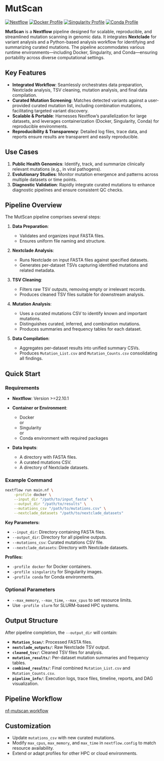 
# MutScan

[![Nextflow](https://img.shields.io/badge/Nextflow->=22.10.1-brightgreen.svg?style=flat&logo=nextflow)](https://www.nextflow.io/)
[![Docker Profile](https://img.shields.io/badge/Profile-Docker-blue.svg?logo=docker)](#)
[![Singularity Profile](https://img.shields.io/badge/Profile-Singularity-blueviolet.svg?logo=singularity)](#)
[![Conda Profile](https://img.shields.io/badge/Profile-Conda-green.svg?logo=conda)](#)

**MutScan** is a **Nextflow** pipeline designed for scalable, reproducible, and streamlined mutation scanning in genomic data. It integrates **Nextclade** for variant analysis and a Python-based analysis workflow for identifying and summarizing curated mutations. The pipeline accommodates various runtime environments—including Docker, Singularity, and Conda—ensuring portability across diverse computational settings.

## Key Features

- **Integrated Workflow**: Seamlessly orchestrates data preparation, Nextclade analysis, TSV cleaning, mutation analysis, and final data compilation.
- **Curated Mutation Screening**: Matches detected variants against a user-provided curated mutation list, including combination mutations, facilitating targeted variant discovery.
- **Scalable & Portable**: Harnesses Nextflow’s parallelization for large datasets, and leverages containerization (Docker, Singularity, Conda) for reproducible environments.
- **Reproducibility & Transparency**: Detailed log files, trace data, and reports ensure results are transparent and easily reproducible.

## Use Cases

1. **Public Health Genomics**: Identify, track, and summarize clinically relevant mutations (e.g., in viral pathogens).
2. **Evolutionary Studies**: Monitor mutation emergence and patterns across multiple datasets or time points.
3. **Diagnostic Validation**: Rapidly integrate curated mutations to enhance diagnostic pipelines and ensure consistent QC checks.

## Pipeline Overview

The MutScan pipeline comprises several steps:

1. **Data Preparation**:  
   - Validates and organizes input FASTA files.
   - Ensures uniform file naming and structure.

2. **Nextclade Analysis**:  
   - Runs Nextclade on input FASTA files against specified datasets.
   - Generates per-dataset TSVs capturing identified mutations and related metadata.

3. **TSV Cleaning**:  
   - Filters raw TSV outputs, removing empty or irrelevant records.
   - Produces cleaned TSV files suitable for downstream analysis.

4. **Mutation Analysis**:  
   - Uses a curated mutations CSV to identify known and important mutations.
   - Distinguishes curated, inferred, and combination mutations.
   - Produces summaries and frequency tables for each dataset.

5. **Data Compilation**:  
   - Aggregates per-dataset results into unified summary CSVs.
   - Produces `Mutation_List.csv` and `Mutation_Counts.csv` consolidating all findings.

## Quick Start

### Requirements

- **Nextflow**: Version >=22.10.1  
- **Container or Environment**:
  - Docker  
  or
  - Singularity  
  or
  - Conda environment with required packages

- **Data Inputs**:
  - A directory with FASTA files.
  - A curated mutations CSV.
  - A directory of Nextclade datasets.

### Example Command

```bash
nextflow run main.nf \
    -profile docker \
    --input_dir "/path/to/input_fasta" \
    --output_dir "/path/to/results" \
    --mutations_csv "/path/to/mutations.csv" \
    --nextclade_datasets "/path/to/nextclade_datasets"
```

**Key Parameters:**
- `--input_dir`: Directory containing FASTA files.
- `--output_dir`: Directory for all pipeline outputs.
- `--mutations_csv`: Curated mutations CSV file.
- `--nextclade_datasets`: Directory with Nextclade datasets.

**Profiles:**
- `-profile docker` for Docker containers.
- `-profile singularity` for Singularity images.
- `-profile conda` for Conda environments.

### Optional Parameters

- `--max_memory`, `--max_time`, `--max_cpus` to set resource limits.
- Use `-profile slurm` for SLURM-based HPC systems.

## Output Structure

After pipeline completion, the `--output_dir` will contain:

- **`Mutation_Scan/`**: Processed FASTA files.
- **`nextclade_outputs/`**: Raw Nextclade TSV output.
- **`cleaned_tsv/`**: Cleaned TSV files for analysis.
- **`mutation_results/`**: Per-dataset mutation summaries and frequency tables.
- **`combined_results/`**: Final combined `Mutation_List.csv` and `Mutation_Counts.csv`.
- **`pipeline_info/`**: Execution logs, trace files, timeline, reports, and DAG visualization.

## Pipeline Workflow

[nf-mutscan workflow](images/nf-mutscan-workflow.png)

## Customization

- Update `mutations_csv` with new curated mutations.
- Modify `max_cpus`, `max_memory`, and `max_time` in `nextflow.config` to match resource availability.
- Extend or adapt profiles for other HPC or cloud environments.